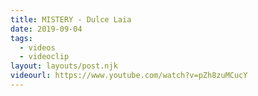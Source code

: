 ```yaml
---
title: MISTERY - Dulce Laia
date: 2019-09-04
tags:
  - videos
  - videoclip
layout: layouts/post.njk
videourl: https://www.youtube.com/watch?v=pZh8zuMCucY
---
```

